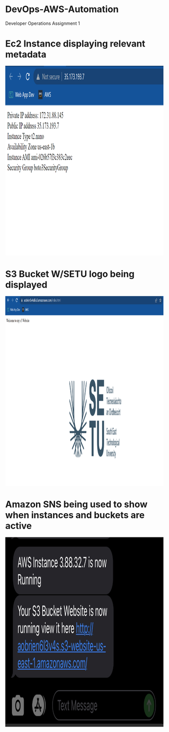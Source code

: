 # DevOps-AWS-Automation


Developer Operations Assignment 1


# Ec2 Instance displaying relevant metadata
<img src="ec2.png" alt="Ec2" style="width:500px;height:600px;" class="center">
</p>




# S3 Bucket W/SETU logo being displayed
<img src="s3.png" alt="Ec2" style="width:500px;height:600px;" class="center">
</p>


# Amazon SNS being used to show when instances and buckets are active

<img src="sns.jpg" alt="Ec2" style="width:500px;height:600px;" class="center">
</p>



